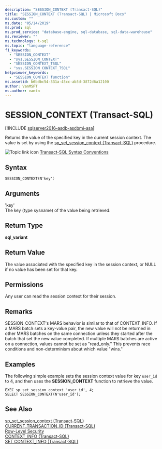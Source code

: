 ```yaml
---
description: "SESSION_CONTEXT (Transact-SQL)"
title: "SESSION_CONTEXT (Transact-SQL) | Microsoft Docs"
ms.custom: ""
ms.date: "05/14/2019"
ms.prod: sql
ms.prod_service: "database-engine, sql-database, sql-data-warehouse"
ms.reviewer: ""
ms.technology: t-sql
ms.topic: "language-reference"
f1_keywords: 
  - "SESSION_CONTEXT"
  - "sys.SESSION_CONTEXT"
  - "SESSION_CONTEXT_TSQL"
  - "sys.SESSION_CONTEXT_TSQL"
helpviewer_keywords: 
  - "SESSION_CONTEXT function"
ms.assetid: b6bdbc54-331a-43cc-ab3d-3872d6a12100
author: VanMSFT
ms.author: vanto
---
```

# SESSION_CONTEXT (Transact-SQL)
[!INCLUDE [sqlserver2016-asdb-asdbmi-asa](../../includes/applies-to-version/sqlserver2016-asdb-asdbmi-asa.md)]

  Returns the value of the specified key in the current session context. The value is set by using the [sp_set_session_context &#40;Transact-SQL&#41;](../../relational-databases/system-stored-procedures/sp-set-session-context-transact-sql.md) procedure.  
  
 ![Topic link icon](../../database-engine/configure-windows/media/topic-link.gif "Topic link icon") [Transact-SQL Syntax Conventions](../../t-sql/language-elements/transact-sql-syntax-conventions-transact-sql.md)  
  
## Syntax  
  
```  
SESSION_CONTEXT(N'key')  
```  
  
## Arguments
 'key'  
 The key (type sysname) of the value being retrieved.  
  
## Return Type  
 **sql_variant**  
  
## Return Value  
 The value associated with the specified key in the session context, or NULL if no value has been set for that key.  
  
## Permissions  
 Any user can read the session context for their session.  
  
## Remarks  
 SESSION_CONTEXT's MARS behavior is similar to that of CONTEXT_INFO. If a MARS batch sets a key-value pair, the new value will not be returned in other MARS batches on the same connection unless they started after the batch that set the new value completed. If multiple MARS batches are active on a connection, values cannot be set as "read_only." This prevents race conditions and non-determinism about which value "wins."  
  
## Examples  
 The following simple example sets the session context value for key `user_id` to 4, and then uses the **SESSION_CONTEXT** function to retrieve the value.  
  
```  
EXEC sp_set_session_context 'user_id', 4;  
SELECT SESSION_CONTEXT(N'user_id');  
```  
  
## See Also  
 [sp_set_session_context &#40;Transact-SQL&#41;](../../relational-databases/system-stored-procedures/sp-set-session-context-transact-sql.md)   
 [CURRENT_TRANSACTION_ID &#40;Transact-SQL&#41;](../../t-sql/functions/current-transaction-id-transact-sql.md)   
 [Row-Level Security](../../relational-databases/security/row-level-security.md)   
 [CONTEXT_INFO  &#40;Transact-SQL&#41;](../../t-sql/functions/context-info-transact-sql.md)   
 [SET CONTEXT_INFO &#40;Transact-SQL&#41;](../../t-sql/statements/set-context-info-transact-sql.md)  
  
  
